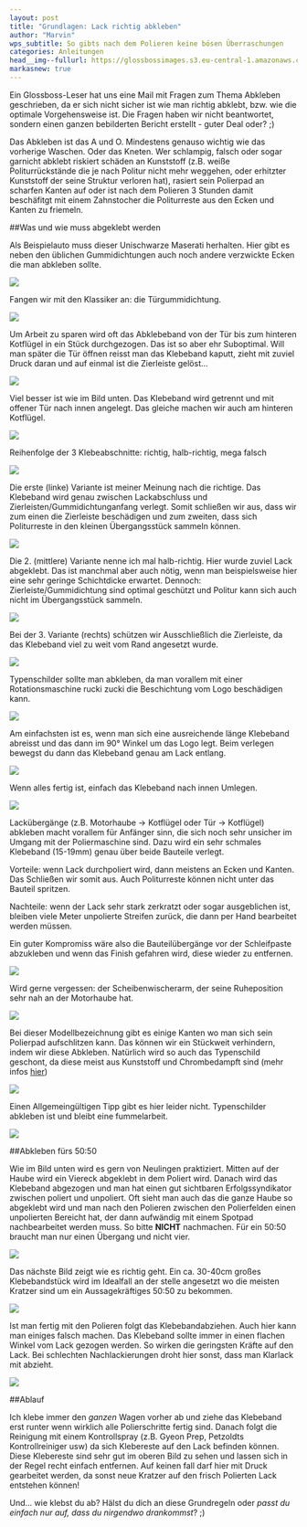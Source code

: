 ```yaml
---
layout: post
title: "Grundlagen: Lack richtig abkleben"
author: "Marvin"
wps_subtitle: So gibts nach dem Polieren keine bösen Überraschungen
categories: Anleitungen
head__img--fullurl: https://glossbossimages.s3.eu-central-1.amazonaws.com/marvin/richtigabkleben/P1020907.JPG
markasnew: true
---
```

Ein Glossboss-Leser hat uns eine Mail mit Fragen zum Thema Abkleben geschrieben, da er sich nicht sicher ist wie man richtig abklebt, bzw. wie die optimale Vorgehensweise ist. Die Fragen haben wir nicht beantwortet, sondern einen ganzen bebilderten Bericht erstellt - guter Deal oder? ;)

Das Abkleben ist das A und O. Mindestens genauso wichtig wie das vorherige Waschen. Oder das Kneten. Wer schlampig, falsch oder sogar garnicht abklebt riskiert schäden an Kunststoff (z.B. weiße Politurrückstände die je nach Politur nicht mehr weggehen, oder erhitzter Kunststoff der seine Struktur verloren hat), rasiert sein Polierpad an scharfen Kanten auf oder ist nach dem Polieren 3 Stunden damit beschäfitgt mit einem Zahnstocher die Politurreste aus den Ecken und Kanten zu friemeln. 

##Was und wie muss abgeklebt werden

Als Beispielauto muss dieser Unischwarze Maserati herhalten. Hier gibt es neben den üblichen Gummidichtungen auch noch andere verzwickte Ecken die man abkleben sollte.

![](https://glossbossimages.s3.eu-central-1.amazonaws.com/marvin/richtigabkleben/P1020898.JPG)

Fangen wir mit den Klassiker an: die Türgummidichtung.

![](https://glossbossimages.s3.eu-central-1.amazonaws.com/marvin/richtigabkleben/P1020899.JPG)

Um Arbeit zu sparen wird oft das Abklebeband von der Tür bis zum hinteren Kotflügel in ein Stück durchgezogen. Das ist so aber ehr Suboptimal. Will man später die Tür öffnen reisst man das Klebeband kaputt, zieht mit zuviel Druck daran und auf einmal ist die Zierleiste gelöst... 

![](https://glossbossimages.s3.eu-central-1.amazonaws.com/marvin/richtigabkleben/P1020900.JPG)

Viel besser ist wie im Bild unten. Das Klebeband wird getrennt und mit offener Tür nach innen angelegt. Das gleiche machen wir auch am hinteren Kotflügel. 

![](https://glossbossimages.s3.eu-central-1.amazonaws.com/marvin/richtigabkleben/P1020901.JPG)

Reihenfolge der 3 Klebeabschnitte: richtig, halb-richtig, mega falsch

![](https://glossbossimages.s3.eu-central-1.amazonaws.com/marvin/richtigabkleben/P1020902.JPG)

Die erste (linke) Variante ist meiner Meinung nach die richtige. Das Klebeband wird genau zwischen Lackabschluss und Zierleisten/Gummidichtunganfang verlegt. Somit schließen wir aus, dass wir zum einen die Zierleiste beschädigen und zum zweiten, dass sich Politurreste in den kleinen Übergangsstück sammeln können.

![](https://glossbossimages.s3.eu-central-1.amazonaws.com/marvin/richtigabkleben/P1020903.JPG)

Die 2. (mittlere) Variante nenne ich mal halb-richtig. Hier wurde zuviel Lack abgeklebt. Das ist manchmal aber auch nötig, wenn man beispielsweise hier eine sehr geringe Schichtdicke erwartet. Dennoch: Zierleiste/Gummidichtung sind optimal geschützt und Politur kann sich auch nicht im Übergangsstück sammeln.

![](https://glossbossimages.s3.eu-central-1.amazonaws.com/marvin/richtigabkleben/P1020904.JPG)

Bei der 3. Variante (rechts) schützen wir Ausschließlich die Zierleiste, da das Klebeband viel zu weit vom Rand angesetzt wurde.

![](https://glossbossimages.s3.eu-central-1.amazonaws.com/marvin/richtigabkleben/P1020905.JPG)

Typenschilder sollte man abkleben, da man vorallem mit einer Rotationsmaschine rucki zucki die Beschichtung vom Logo beschädigen kann. 

![](https://glossbossimages.s3.eu-central-1.amazonaws.com/marvin/richtigabkleben/P1020906.JPG)

Am einfachsten ist es, wenn man sich eine ausreichende länge Klebeband abreisst und das dann im 90° Winkel um das Logo legt. Beim verlegen bewegst du dann das Klebeband genau am Lack entlang. 

![](https://glossbossimages.s3.eu-central-1.amazonaws.com/marvin/richtigabkleben/P1020907.JPG)

Wenn alles fertig ist, einfach das Klebeband nach innen Umlegen.

![](https://glossbossimages.s3.eu-central-1.amazonaws.com/marvin/richtigabkleben/P1020908.JPG)

Lackübergänge (z.B. Motorhaube -> Kotflügel oder Tür -> Kotflügel) abkleben macht vorallem für Anfänger sinn, die sich noch sehr unsicher im Umgang mit der Poliermaschine sind. Dazu wird ein sehr schmales Klebeband (15-19mm) genau über beide Bauteile verlegt.

Vorteile: wenn Lack durchpoliert wird, dann meistens an Ecken und Kanten. Das Schließen wir somit aus. Auch Politurreste können nicht unter das Bauteil spritzen.

Nachteile: wenn der Lack sehr stark zerkratzt oder sogar ausgeblichen ist, bleiben viele Meter unpolierte Streifen zurück, die dann per Hand bearbeitet werden müssen.

Ein guter Kompromiss wäre also die Bauteilübergänge vor der Schleifpaste abzukleben und wenn das Finish gefahren wird, diese wieder zu entfernen. 


![](https://glossbossimages.s3.eu-central-1.amazonaws.com/marvin/richtigabkleben/P1020909.JPG)

Wird gerne vergessen: der Scheibenwischerarm, der seine Ruheposition sehr nah an der Motorhaube hat. 

![](https://glossbossimages.s3.eu-central-1.amazonaws.com/marvin/richtigabkleben/P1020911.JPG)

Bei dieser Modellbezeichnung gibt es einige Kanten wo man sich sein Polierpad aufschlitzen kann. Das können wir ein Stückweit verhindern, indem wir diese Abkleben. Natürlich wird so auch das Typenschild geschont, da diese meist aus Kunststoff und Chrombedampft sind (mehr infos [hier](https://glossboss.de/anleitungen/chrom-polieren-zierleisten-chromstossstangen/))

![](https://glossbossimages.s3.eu-central-1.amazonaws.com/marvin/richtigabkleben/P1020912.jpg)

Einen Allgemeingültigen Tipp gibt es hier leider nicht. Typenschilder abkleben ist und bleibt eine fummelarbeit. 

![](https://glossbossimages.s3.eu-central-1.amazonaws.com/marvin/richtigabkleben/P1020913.jpg)

##Abkleben fürs 50:50

Wie im Bild unten wird es gern von Neulingen praktiziert. Mitten auf der Haube wird ein Viereck abgeklebt in dem Poliert wird. Danach wird das Klebeband abgezogen und man hat einen gut sichtbaren Erfolgssyndikator zwischen poliert und unpoliert. Oft sieht man auch das die ganze Haube so abgeklebt wird und man nach den Polieren zwischen den Polierfelden einen unpolierten Bereicht hat, der dann aufwändig mit einem Spotpad nachbearbeitet werden muss.
So bitte **NICHT** nachmachen. Für ein 50:50 braucht man nur einen Übergang und nicht vier. 

![](https://glossbossimages.s3.eu-central-1.amazonaws.com/marvin/richtigabkleben/P1020914.JPG)

Das nächste Bild zeigt wie es richtig geht. Ein ca. 30-40cm großes Klebebandstück wird im Idealfall an der stelle angesetzt wo die meisten Kratzer sind um ein Aussagekräftiges 50:50 zu bekommen. 

![](https://glossbossimages.s3.eu-central-1.amazonaws.com/marvin/richtigabkleben/P1020915.JPG)

Ist man fertig mit den Polieren folgt das Klebebandabziehen. Auch hier kann man einiges falsch machen. Das Klebeband sollte immer in einen flachen Winkel vom Lack gezogen werden. So wirken die geringsten Kräfte auf den Lack. Bei schlechten Nachlackierungen droht hier sonst, dass man Klarlack mit abzieht. 

![](https://glossbossimages.s3.eu-central-1.amazonaws.com/marvin/richtigabkleben/P1020916.JPG)

##Ablauf

Ich klebe immer den *ganzen* Wagen vorher ab und ziehe das Klebeband erst runter wenn wirklich alle Polierschritte fertig sind. Danach folgt die Reinigung mit einem Kontrollspray (z.B. Gyeon Prep, Petzoldts Kontrollreiniger usw) da sich Klebereste auf den Lack befinden können. Diese Klebereste sind sehr gut im oberen Bild zu sehen und lassen sich in der Regel recht einfach entfernen. Auf keinen fall darf hier mit Druck gearbeitet werden, da sonst neue Kratzer auf den frisch Polierten Lack entstehen können! 

Und... wie klebst du ab? Hälst du dich an diese Grundregeln oder *passt du einfach nur auf, dass du nirgendwo drankommst*? ;)
